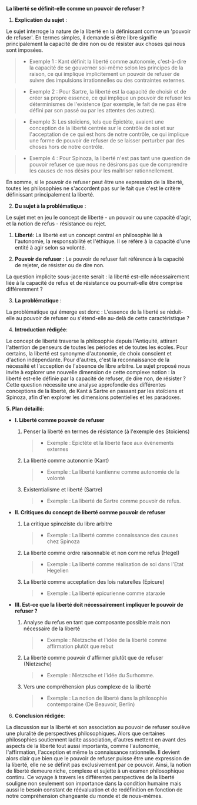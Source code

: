 **La liberté se définit-elle comme un pouvoir de refuser ?**

1. **Explication du sujet** :

Le sujet interroge la nature de la liberté en la définissant comme un 'pouvoir de refuser'. En termes simples, il demande si être libre signifie principalement la capacité de dire non ou de résister aux choses qui nous sont imposées.

> - Exemple 1 : Kant définit la liberté comme autonomie, c'est-à-dire la capacité de se gouverner soi-même selon les principes de la raison, ce qui implique implicitement un pouvoir de refuser de suivre des impulsions irrationnelles ou des contraintes externes.

> - Exemple 2 : Pour Sartre, la liberté est la capacité de choisir et de créer sa propre essence, ce qui implique un pouvoir de refuser les déterminismes de l'existence (par exemple, le fait de ne pas être défini par son passé ou par les attentes des autres).

> - Exemple 3: Les stoïciens, tels que Épictète, avaient une conception de la liberté centrée sur le contrôle de soi et sur l'acceptation de ce qui est hors de notre contrôle, ce qui implique une forme de pouvoir de refuser de se laisser perturber par des choses hors de notre contrôle.

> - Exemple 4 : Pour Spinoza, la liberté n'est pas tant une question de pouvoir refuser ce que nous ne désirons pas que de comprendre les causes de nos désirs pour les maîtriser rationnellement.

En somme, si le pouvoir de refuser peut être une expression de la liberté, toutes les philosophies ne s'accordent pas sur le fait que c'est le critère définissant principalement la liberté.

2. **Du sujet à la problématique** :

Le sujet met en jeu le concept de liberté - un pouvoir ou une capacité d'agir, et la notion de refus - résistance ou rejet.

1. **Liberté**: La liberté est un concept central en philosophie lié à l'autonomie, la responsabilité et l'éthique. Il se réfère à la capacité d'une entité à agir selon sa volonté.

2. **Pouvoir de refuser** : Le pouvoir de refuser fait référence à la capacité de rejeter, de résister ou de dire non.

La question implicite sous-jacente serait : la liberté est-elle nécessairement liée à la capacité de refus et de résistance ou pourrait-elle être comprise différemment ?

3. **La problématique** :

La problématique qui émerge est donc : L'essence de la liberté se réduit-elle au pouvoir de refuser ou s'étend-elle au-delà de cette caractéristique ?

4. **Introduction rédigée**: 

Le concept de liberté traverse la philosophie depuis l'Antiquité, attirant l'attention de penseurs de toutes les périodes et de toutes les écoles. Pour certains, la liberté est synonyme d'autonomie, de choix conscient et d'action indépendante. Pour d'autres, c'est la reconnaissance de la nécessité et l'acception de l'absence de libre arbitre. Le sujet proposé nous invite à explorer une nouvelle dimension de cette complexe notion : la liberté est-elle définie par la capacité de refuser, de dire non, de résister ? Cette question nécessite une analyse approfondie des différentes conceptions de la liberté, de Kant à Sartre en passant par les stoïciens et Spinoza, afin d'en explorer les dimensions potentielles et les paradoxes.

**5. Plan détaillé**:

* **I. Liberté comme pouvoir de refuser**

    1. Penser la liberté en termes de résistance (à l'exemple des Stoïciens)
          > - Exemple : Epictète et la liberté face aux évènements externes
    
    2. La liberté comme autonomie (Kant)
          > - Exemple : La liberté kantienne comme autonomie de la volonté
    
    3. Existentialisme et liberté (Sartre)
          > - Exemple : La liberté de Sartre comme pouvoir de refus.

* **II. Critiques du concept de liberté comme pouvoir de refuser**

    1. La critique spinoziste du libre arbitre
          > - Exemple : La liberté comme connaissance des causes chez Spinoza
    
    2. La liberté comme ordre raisonnable et non comme refus (Hegel)
          > - Exemple : La liberté comme réalisation de soi dans l'Etat Hegelien
    
    3. La liberté comme acceptation des lois naturelles (Epicure)
          > - Exemple : La liberté epicurienne comme ataraxie

* **III. Est-ce que la liberté doit nécessairement impliquer le pouvoir de refuser ?**

    1. Analyse du refus en tant que composante possible mais non nécessaire de la liberté
          > - Exemple : Nietzsche et l'idée de la liberté comme affirmation plutôt que rebut
    
    2. La liberté comme pouvoir d'affirmer plutôt que de refuser (Nietzsche)
          > - Exemple : Nietzsche et l'idée du Surhomme.
    
    3. Vers une compréhension plus complexe de la liberté 
          > - Exemple : La notion de liberté dans la philosophie contemporaine (De Beauvoir, Berlin)

6. **Conclusion rédigée**: 

La discussion sur la liberté et son association au pouvoir de refuser soulève une pluralité de perspectives philosophiques. Alors que certaines philosophies soutiennent ladite association, d'autres mettent en avant des aspects de la liberté tout aussi importants, comme l'autonomie, l'affirmation, l'acception et même la connaissance rationnelle. Il devient alors clair que bien que le pouvoir de refuser puisse être une expression de la liberté, elle ne se définit pas exclusivement par ce pouvoir. Ainsi, la notion de liberté demeure riche, complexe et sujette à un examen philosophique continu. Ce voyage à travers les différentes perspectives de la liberté souligne non seulement son importance dans la condition humaine mais aussi le besoin constant de réévaluation et de redéfinition en fonction de notre compréhension changeante du monde et de nous-mêmes.
